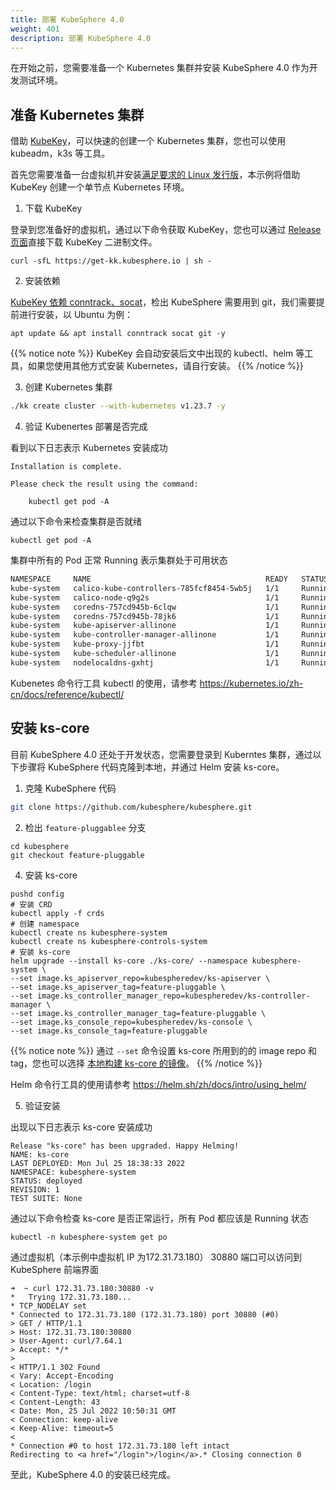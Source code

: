 ```yaml
---
title: 部署 KubeSphere 4.0
weight: 401
description: 部署 KubeSphere 4.0
---
```


在开始之前，您需要准备一个 Kubernetes 集群并安装 KubeSphere 4.0 作为开发测试环境。

## 准备 Kubernetes 集群

借助 [KubeKey](https://github.com/kubesphere/kubekey)，可以快速的创建一个 Kubernetes 集群，您也可以使用 kubeadm，k3s 等工具。

首先您需要准备一台虚拟机并安装[满足要求的 Linux 发行版](https://github.com/kubesphere/kubekey#linux-distributions)，本示例将借助 KubeKey 创建一个单节点 Kubernetes 环境。

1. 下载 KubeKey

登录到您准备好的虚拟机，通过以下命令获取 KubeKey，您也可以通过 [Release 页面](https://github.com/kubesphere/kubekey/releases)直接下载 KubeKey 二进制文件。

```
curl -sfL https://get-kk.kubesphere.io | sh -
```

2. 安装依赖

[KubeKey 依赖 conntrack、socat](https://github.com/kubesphere/kubekey#requirements-and-recommendations)，检出 KubeSphere 需要用到 git，我们需要提前进行安装，以 Ubuntu 为例：

```
apt update && apt install conntrack socat git -y
```

{{% notice note %}}
KubeKey 会自动安装后文中出现的 kubectl、helm 等工具，如果您使用其他方式安装 Kubernetes，请自行安装。 
{{% /notice %}}

3. 创建 Kubernetes 集群

```bash
./kk create cluster --with-kubernetes v1.23.7 -y
```

4. 验证 Kubenertes 部署是否完成

看到以下日志表示 Kubernetes 安装成功

```
Installation is complete.

Please check the result using the command:

	kubectl get pod -A
```

通过以下命令来检查集群是否就绪

```
kubectl get pod -A
```

集群中所有的 Pod 正常 Running 表示集群处于可用状态

```bash
NAMESPACE     NAME                                       READY   STATUS    RESTARTS   AGE
kube-system   calico-kube-controllers-785fcf8454-5wb5j   1/1     Running   0          6m42s
kube-system   calico-node-q9g2s                          1/1     Running   0          6m42s
kube-system   coredns-757cd945b-6clqw                    1/1     Running   0          6m43s
kube-system   coredns-757cd945b-78jk6                    1/1     Running   0          6m43s
kube-system   kube-apiserver-allinone                    1/1     Running   0          6m56s
kube-system   kube-controller-manager-allinone           1/1     Running   0          6m59s
kube-system   kube-proxy-jjfbt                           1/1     Running   0          6m44s
kube-system   kube-scheduler-allinone                    1/1     Running   0          7m4s
kube-system   nodelocaldns-gxhtj                         1/1     Running   0          6m44s
```

Kubenetes 命令行工具 kubectl 的使用，请参考 https://kubernetes.io/zh-cn/docs/reference/kubectl/

## 安装 ks-core

目前 KubeSphere 4.0 还处于开发状态，您需要登录到 Kuberntes 集群，通过以下步骤将 KubeSphere 代码克隆到本地，并通过 Helm 安装 ks-core。

1. 克隆 KubeSphere 代码

```bash
git clone https://github.com/kubesphere/kubesphere.git
```

2. 检出 `feature-pluggablee` 分支

```
cd kubesphere
git checkout feature-pluggable
```

4. 安装 ks-core

```
pushd config
# 安装 CRD
kubectl apply -f crds
# 创建 namespace
kubectl create ns kubesphere-system 
kubectl create ns kubesphere-controls-system
# 安装 ks-core
helm upgrade --install ks-core ./ks-core/ --namespace kubesphere-system \
--set image.ks_apiserver_repo=kubespheredev/ks-apiserver \
--set image.ks_apiserver_tag=feature-pluggable \
--set image.ks_controller_manager_repo=kubespheredev/ks-controller-manager \
--set image.ks_controller_manager_tag=feature-pluggable \
--set image.ks_console_repo=kubespheredev/ks-console \
--set image.ks_console_tag=feature-pluggable
```

{{% notice note %}}
通过 `--set` 命令设置 ks-core 所用到的的 image repo 和 tag，您也可以选择 [本地构建 ks-core 的镜像](../get-started/build-docker-image/)。
{{% /notice %}}

Helm 命令行工具的使用请参考 https://helm.sh/zh/docs/intro/using_helm/

5. 验证安装

出现以下日志表示 ks-core 安装成功

```
Release "ks-core" has been upgraded. Happy Helming!
NAME: ks-core
LAST DEPLOYED: Mon Jul 25 18:38:33 2022
NAMESPACE: kubesphere-system
STATUS: deployed
REVISION: 1
TEST SUITE: None
```

通过以下命令检查 ks-core 是否正常运行，所有 Pod 都应该是 Running 状态

```
kubectl -n kubesphere-system get po
```

通过虚拟机（本示例中虚拟机 IP 为172.31.73.180） 30880 端口可以访问到 KubeSphere 前端界面

```
➜  ~ curl 172.31.73.180:30880 -v
*   Trying 172.31.73.180...
* TCP_NODELAY set
* Connected to 172.31.73.180 (172.31.73.180) port 30880 (#0)
> GET / HTTP/1.1
> Host: 172.31.73.180:30880
> User-Agent: curl/7.64.1
> Accept: */*
>
< HTTP/1.1 302 Found
< Vary: Accept-Encoding
< Location: /login
< Content-Type: text/html; charset=utf-8
< Content-Length: 43
< Date: Mon, 25 Jul 2022 10:50:31 GMT
< Connection: keep-alive
< Keep-Alive: timeout=5
<
* Connection #0 to host 172.31.73.180 left intact
Redirecting to <a href="/login">/login</a>.* Closing connection 0
```

至此，KubeSphere 4.0 的安装已经完成。